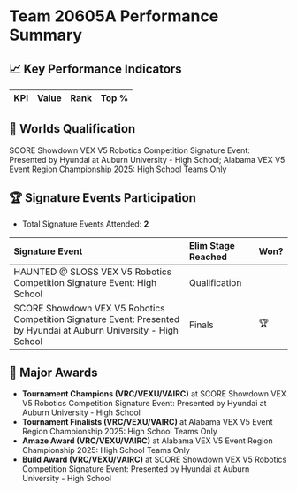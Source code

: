 # Team 20605A Performance Summary

## 📈 Key Performance Indicators
| KPI | Value | Rank | Top % |
|:---|:-----|:----|:-----|


## 🎯 Worlds Qualification
SCORE Showdown VEX V5 Robotics Competition Signature Event: Presented by Hyundai at Auburn University - High School; Alabama VEX V5 Event Region Championship 2025: High School Teams Only

## 🏆 Signature Events Participation
- Total Signature Events Attended: **2**

| Signature Event | Elim Stage Reached | Won? |
|:----------------|:-------------------|:----|
| HAUNTED @ SLOSS VEX V5 Robotics Competition Signature Event: High School | Qualification |  |
| SCORE Showdown VEX V5 Robotics Competition Signature Event: Presented by Hyundai at Auburn University - High School | Finals | 🏆 |


## 🥇 Major Awards
- **Tournament Champions (VRC/VEXU/VAIRC)** at SCORE Showdown VEX V5 Robotics Competition Signature Event: Presented by Hyundai at Auburn University - High School
- **Tournament Finalists (VRC/VEXU/VAIRC)** at Alabama VEX V5 Event Region Championship 2025: High School Teams Only
- **Amaze Award (VRC/VEXU/VAIRC)** at Alabama VEX V5 Event Region Championship 2025: High School Teams Only
- **Build Award (VRC/VEXU/VAIRC)** at SCORE Showdown VEX V5 Robotics Competition Signature Event: Presented by Hyundai at Auburn University - High School

